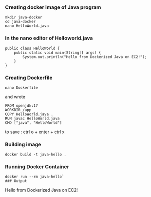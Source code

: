 ### Creating docker image of Java program
```
mkdir java-docker
cd java-docker
nano HelloWorld.java
```

### In the nano editor of Helloworld.java

```
public class HelloWorld {
    public static void main(String[] args) {
        System.out.println("Hello from Dockerized Java on EC2!");
    }
}
```
### Creating Dockerfile
```
nano Dockerfile 
```
and wrote
```
FROM openjdk:17
WORKDIR /app
COPY HelloWorld.java .
RUN javac HelloWorld.java
CMD ["java", "HelloWorld"]
```
to save : ctrl o + enter + ctrl x

### Building image
```
docker build -t java-hello .
```
### Running Docker Container
```
docker run --rm java-hello`
### Output
```
Hello from Dockerized Java on EC2!
```

